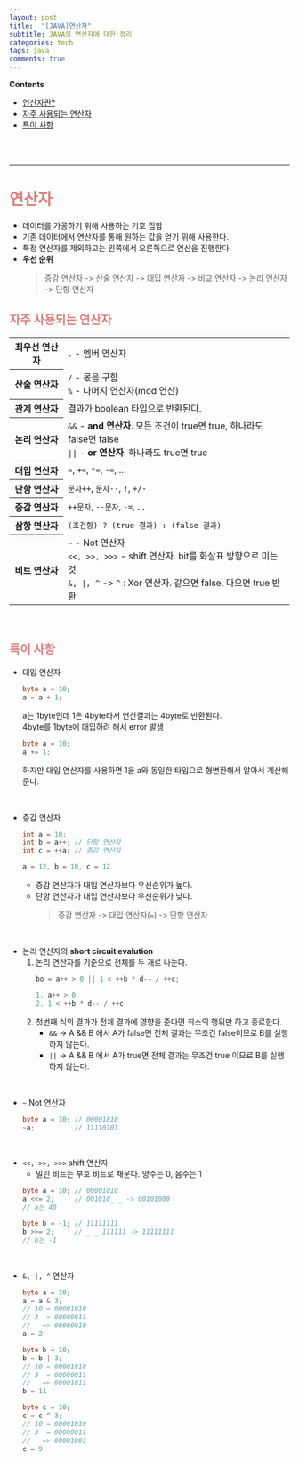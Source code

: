 ```yaml
---
layout: post
title:  "[JAVA]연산자"
subtitle: JAVA의 연산자에 대한 정리
categories: tech
tags: java
comments: true
---
```

**Contents**
- [연산자란?](#연산자)
- [자주 사용되는 연산자](#자주-사용되는-연산자)
- [특이 사항](#특이-사항)

<br/>
<br/>

---
# <span style="color:#da7c7c">연산자</span>
- 데이터를 가공하기 위해 사용하는 기호 집합
- 기존 데이터에서 연산자를 통해 원하는 값을 얻기 위해 사용한다.
- 특정 연산자를 제외하고는 왼쪽에서 오른쪽으로 연산을 진행한다.
- **우선 순위**
    > 증감 연산자  ->  산술 연산자  ->  대입 연산자  ->  비교 연산자  ->  논리 연산자  ->  단항 연산자

## <span style="color:#da7c7c">자주 사용되는 연산자</span>
<table>
<tr>
    <th>최우선 연산자</th>
    <td><code>.</code> - 멤버 연산자</td>
</tr>
<tr>
    <th>산술 연산자</th>
    <td><code>/</code> - 몫을 구함<br/><code>%</code> - 나머지 연산자(mod 연산)</td>
</tr>
<tr>
    <th>관계 연산자</th>
    <td>결과가 boolean 타입으로 반환된다.</td>
</tr>
<tr>
    <th>논리 연산자</th>
    <td><code>&&</code> - <B>and 연산자</B>. 모든 조건이 true면 true, 하나라도 false면 false<br/><code>||</code> - <B>or 연산자</B>. 하나라도 true면 true</td>
</tr>
<tr>
    <th>대입 연산자</th>
    <td><code>=</code>, <code>+=</code>, <code>*=</code>, <code>-=</code>, ...</td>
</tr>
<tr>
    <th>단항 연산자</th>
    <td><code>문자++</code>, <code>문자--</code>, <code>!</code>, <code>+/-</code></td>
</tr>
<tr>
    <th>증감 연산자</th>
    <td><code>++문자</code>, <code>--문자</code>, <code>-=</code>, ...</td>
</tr>
<tr>
    <th>삼항 연산자</th>
    <td><code>(조건항) ? (true 결과) : (false 결과)</code></td>
</tr>
<tr>
    <th>비트 연산자</th>
    <td><code>~</code> - Not 연산자<br/><code><<, >>, >>></code> - shift 연산자. bit를 화살표 방향으로 미는 것 <br/><code>&, |, ^</code> -> <code>^</code> : Xor 연산자. 같으면 false, 다으면 true 반환</td>
</tr>
</table>

<br/>

## <span style="color:#da7c7c">특이 사항</span>
- 대입 연산자
    ```java
    byte a = 10;
    a = a + 1;
    ```
    a는 1byte인데 1은 4byte라서 연산결과는 4byte로 반환된다.  
    4byte를 1byte에 대입하려 해서 error 발생
    ```java
    byte a = 10;
    a += 1;
    ```
    하지만 대입 연산자를 사용하면 1을 a와 동일한 타입으로 형변환해서 알아서 계산해준다.

<br/>

- 증감 연산자
    ```java
    int a = 10;
    int b = a++; // 단항 연산자
    int c = ++a; // 증감 연산자
    
    a = 12, b = 10, c = 12
    ```
    - 증감 연산자가 대입 연산자보다 우선순위가 높다.
    - 단항 연산자가 대입 연산자보다 우선순위가 낮다.
        > 증감 연산자 -> 대입 연산자(`=`) -> 단항 연산자

<br/>

- 논리 연산자의 **short circuit evalution**
    1. 논리 연산자를 기준으로 전체를 두 개로 나눈다.
        ```java
        bo = a++ > 0 || 1 < ++b * d-- / ++c;

        1. a++ > 0 
        2. 1 < ++b * d-- / ++c
        ```
    2. 첫번째 식의 결과가 전체 결과에 영향을 준다면 최소의 행위만 하고 종료한다.
        - `&&` -> A && B 에서 A가 false면 전체 결과는 무조건 false이므로 B를 실행하지 않는다.
        - `||` -> A && B 에서 A가 true면 전체 결과는 무조건 true 이므로 B를 실행하지 않는다.

<br/>

- `~` Not 연산자
    ```java
    byte a = 10; // 00001010
    ~a;          // 11110101
    ```
<br/>

- `<<, >>, >>>` shift 연산자
    - 밀린 비트는 부호 비트로 채운다. 양수는 0, 음수는 1
    ```java
    byte a = 10; // 00001010
    a <<= 2;     // 001010_ _ -> 00101000 
    // a는 40

    byte b = -1; // 11111111
    b >>= 2;     // _ _ 111111 -> 11111111
    // b는 -1
    ```
<br/>

- `&, |, ^` 연산자
    ```java
    byte a = 10;
    a = a & 3; 
    // 10 = 00001010
    // 3  = 00000011
    //   => 00000010
    a = 2
    ```
    ```java
    byte b = 10;
    b = b | 3;
    // 10 = 00001010
    // 3  = 00000011
    //   => 00001011
    b = 11
    ```
    ```java
    byte c = 10;
    c = c ^ 3;
    // 10 = 00001010
    // 3  = 00000011
    //   => 00001001
    c = 9
    ```
